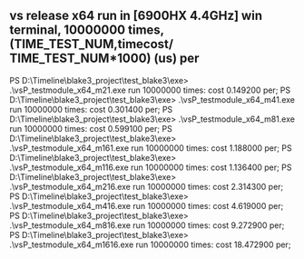 ## vs release x64 run in [6900HX 4.4GHz] win terminal, 10000000 times, (TIME_TEST_NUM,timecost/ TIME_TEST_NUM*1000) (us) per

PS D:\Timeline\blake3_project\test_blake3\exe> .\vsP_testmodule_x64_m21.exe     run 10000000 times: cost 0.149200 per;
PS D:\Timeline\blake3_project\test_blake3\exe> .\vsP_testmodule_x64_m41.exe     run 10000000 times: cost 0.301400 per;
PS D:\Timeline\blake3_project\test_blake3\exe> .\vsP_testmodule_x64_m81.exe     run 10000000 times: cost 0.599100 per;
PS D:\Timeline\blake3_project\test_blake3\exe> .\vsP_testmodule_x64_m161.exe    run 10000000 times: cost 1.188000 per;
PS D:\Timeline\blake3_project\test_blake3\exe> .\vsP_testmodule_x64_m116.exe    run 10000000 times: cost 1.136400 per;
PS D:\Timeline\blake3_project\test_blake3\exe> .\vsP_testmodule_x64_m216.exe    run 10000000 times: cost 2.314300 per;
PS D:\Timeline\blake3_project\test_blake3\exe> .\vsP_testmodule_x64_m416.exe    run 10000000 times: cost 4.619000 per;
PS D:\Timeline\blake3_project\test_blake3\exe> .\vsP_testmodule_x64_m816.exe    run 10000000 times: cost 9.272900 per;
PS D:\Timeline\blake3_project\test_blake3\exe> .\vsP_testmodule_x64_m1616.exe   run 10000000 times: cost 18.472900 per;